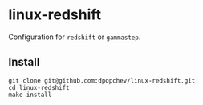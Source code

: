 # linux-redshift

Configuration for `redshift` or `gammastep`.

## Install

```
git clone git@github.com:dpopchev/linux-redshift.git
cd linux-redshift
make install
```
